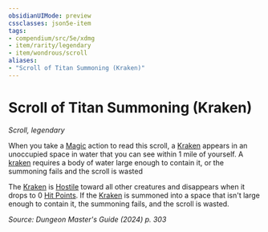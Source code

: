 ```yaml
---
obsidianUIMode: preview
cssclasses: json5e-item
tags:
- compendium/src/5e/xdmg
- item/rarity/legendary
- item/wondrous/scroll
aliases: 
- "Scroll of Titan Summoning (Kraken)"
---
```

# Scroll of Titan Summoning (Kraken)
*Scroll, legendary*  



When you take a [Magic](actions.md#Magic) action to read this scroll, a [Kraken](/3-Mechanics/CLI/bestiary/monstrosity/kraken-xmm.md) appears in an unoccupied space in water that you can see within 1 mile of yourself. A [kraken](/3-Mechanics/CLI/bestiary/monstrosity/kraken-xmm.md) requires a body of water large enough to contain it, or the summoning fails and the scroll is wasted

The [Kraken](/3-Mechanics/CLI/bestiary/monstrosity/kraken-xmm.md) is [Hostile](/3-Mechanics/CLI/variant-rules/hostile-attitude-xphb.md) toward all other creatures and disappears when it drops to 0 [Hit Points](/3-Mechanics/CLI/variant-rules/hit-points-xphb.md). If the [Kraken](/3-Mechanics/CLI/bestiary/monstrosity/kraken-xmm.md) is summoned into a space that isn't large enough to contain it, the summoning fails, and the scroll is wasted.

*Source: Dungeon Master's Guide (2024) p. 303*